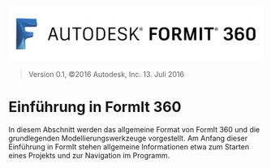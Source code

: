 

![](images/b5030b43-df24-4259-ad6a-94bcad61bc78.png)

> Version 0.1, ©2016 Autodesk, Inc. 13. Juli 2016

# Einführung in FormIt 360

In diesem Abschnitt werden das allgemeine Format von FormIt 360 und die grundlegenden Modellierungswerkzeuge vorgestellt. Am Anfang dieser Einführung in FormIt stehen allgemeine Informationen etwa zum Starten eines Projekts und zur Navigation im Programm.


